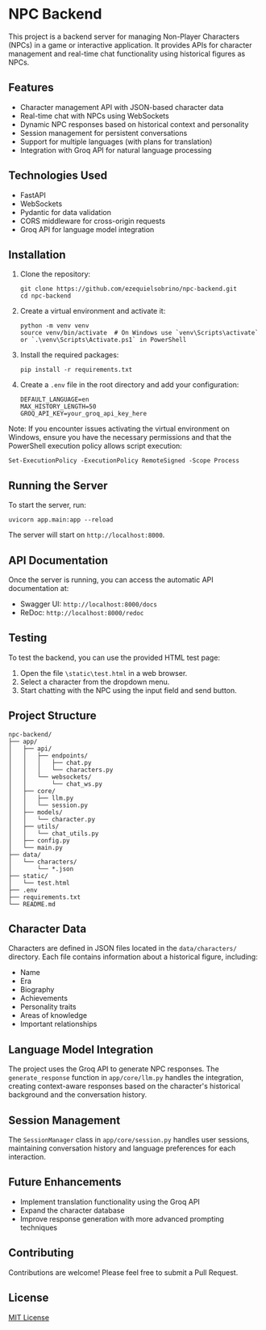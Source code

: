 # NPC Backend

This project is a backend server for managing Non-Player Characters (NPCs) in a game or interactive application. It provides APIs for character management and real-time chat functionality using historical figures as NPCs.

## Features

- Character management API with JSON-based character data
- Real-time chat with NPCs using WebSockets
- Dynamic NPC responses based on historical context and personality
- Session management for persistent conversations
- Support for multiple languages (with plans for translation)
- Integration with Groq API for natural language processing

## Technologies Used

- FastAPI
- WebSockets
- Pydantic for data validation
- CORS middleware for cross-origin requests
- Groq API for language model integration

## Installation

1. Clone the repository:
   ```
   git clone https://github.com/ezequielsobrino/npc-backend.git
   cd npc-backend
   ```

2. Create a virtual environment and activate it:
   ```
   python -m venv venv
   source venv/bin/activate  # On Windows use `venv\Scripts\activate` or `.\venv\Scripts\Activate.ps1` in PowerShell
   ```

3. Install the required packages:
   ```
   pip install -r requirements.txt
   ```

4. Create a `.env` file in the root directory and add your configuration:
   ```
   DEFAULT_LANGUAGE=en
   MAX_HISTORY_LENGTH=50
   GROQ_API_KEY=your_groq_api_key_here
   ```

Note: If you encounter issues activating the virtual environment on Windows, ensure you have the necessary permissions and that the PowerShell execution policy allows script execution:
   ```
   Set-ExecutionPolicy -ExecutionPolicy RemoteSigned -Scope Process
   ```

## Running the Server

To start the server, run:

```
uvicorn app.main:app --reload
```

The server will start on `http://localhost:8000`.

## API Documentation

Once the server is running, you can access the automatic API documentation at:

- Swagger UI: `http://localhost:8000/docs`
- ReDoc: `http://localhost:8000/redoc`

## Testing

To test the backend, you can use the provided HTML test page:

1. Open the file `\static\test.html` in a web browser.
2. Select a character from the dropdown menu.
3. Start chatting with the NPC using the input field and send button.

## Project Structure

```
npc-backend/
├── app/
│   ├── api/
│   │   ├── endpoints/
│   │   │   ├── chat.py
│   │   │   └── characters.py
│   │   └── websockets/
│   │       └── chat_ws.py
│   ├── core/
│   │   ├── llm.py
│   │   └── session.py
│   ├── models/
│   │   └── character.py
│   ├── utils/
│   │   └── chat_utils.py
│   ├── config.py
│   └── main.py
├── data/
│   └── characters/
│       └── *.json
├── static/
│   └── test.html
├── .env
├── requirements.txt
└── README.md
```

## Character Data

Characters are defined in JSON files located in the `data/characters/` directory. Each file contains information about a historical figure, including:

- Name
- Era
- Biography
- Achievements
- Personality traits
- Areas of knowledge
- Important relationships

## Language Model Integration

The project uses the Groq API to generate NPC responses. The `generate_response` function in `app/core/llm.py` handles the integration, creating context-aware responses based on the character's historical background and the conversation history.

## Session Management

The `SessionManager` class in `app/core/session.py` handles user sessions, maintaining conversation history and language preferences for each interaction.

## Future Enhancements

- Implement translation functionality using the Groq API
- Expand the character database
- Improve response generation with more advanced prompting techniques

## Contributing

Contributions are welcome! Please feel free to submit a Pull Request.

## License

[MIT License](LICENSE)